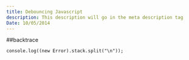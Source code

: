 ```yaml
---
title: Debouncing Javascript
description: This description will go in the meta description tag
Date: 10/05/2014
---
```


##backtrace

    console.log((new Error).stack.split("\n"));

